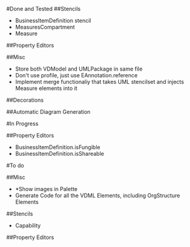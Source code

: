 #Done and Tested
##Stencils
 - BusinessItemDefinition stencil
 - MeasuresCompartment
 - Measure

##Property Editors
 
##Misc
 - Store both VDModel and UMLPackage in same file
 - Don't use profile, just use EAnnotation.reference
 - Implement merge functionaliy that takes UML stencilset and injects Measure elements into it

##Decorations

##Automatic Diagram Generation
 
#In Progress

##Property Editors
 - BusinessItemDefinition.isFungible
 - BusinessItemDefinition.isShareable

#To do

##Misc
 - *Show images in Palette
 - Generate Code for all the VDML Elements, including OrgStructure Elements
 
 
##Stencils
 - Capability


##Property Editors
 

